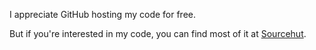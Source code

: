 I appreciate GitHub hosting my code for free.

But if you're interested in my code, you can find most of it at [Sourcehut].

[Sourcehut]: https://git.sr.ht/~polanco/
